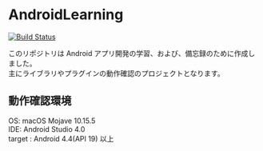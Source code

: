 # AndroidLearning

[![Build Status](https://travis-ci.org/ttanaka330/AndroidLearning.svg?branch=master)](https://travis-ci.org/ttanaka330/AndroidLearning)

このリポジトリは Android アプリ開発の学習、および、備忘録のために作成しました。  
主にライブラリやプラグインの動作確認のプロジェクトとなります。

## 動作確認環境

OS:  macOS Mojave 10.15.5  
IDE: Android Studio 4.0  
target : Android 4.4(API 19) 以上
